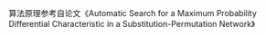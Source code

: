 算法原理参考自论文《Automatic Search for a Maximum Probability Differential Characteristic in a Substitution-Permutation Network》
